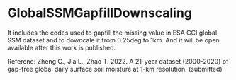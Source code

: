 # GlobalSSMGapfillDownscaling

It includes the codes used to gapfill the missing value in ESA CCI global SSM dataset and to downcale it from 0.25deg to 1km. And it will be open available  after this work is published.

Referene:
Zheng C., Jia L., Zhao T. 2022. A 21-year dataset (2000-2020) of gap-free global daily surface soil moisture at 1-km resolution. (submitted)

